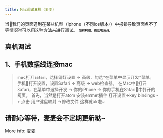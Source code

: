 ```yaml
---
title: Mac调试真机（麦麦）
---
```

当我们的页面遇到在某些机型（iphone（不同ios版本））中报错导致页面点不了等情况时可以用这种方法来进行调试。
<font size=1>**如有转载，请注明出处。**</font>
## 真机调试
## 1、手机数据线连接mac
> mac打开safari，选择偏好设置 -> 高级，勾选"在菜单中显示开发"菜单。
> 手机打开设置，设置Safari -> 高级 -> web检查器。
> 在Mac中打开Safari，在菜单中选择开发 -> 你的iPhone -> 你的手机在Safari中打开的网页。
> 首先，当然是打开atom 安装emmet插件 打开设置->key bindings -> 点击 用户键盘映射 ->修改文件
> 这样就ok啦~ 


## 请耐心等待，麦麦会不定期更新哒~ 
More info: [麦麦](https://github.com/maimai123)
